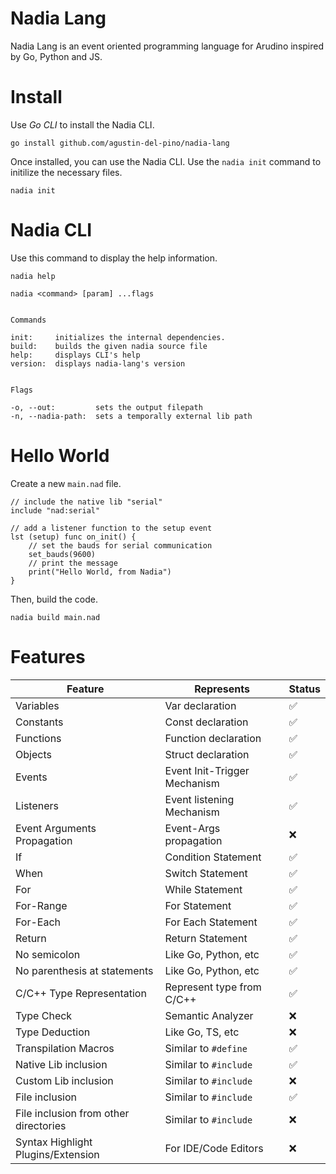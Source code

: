 # Nadia Lang
Nadia Lang is an event oriented programming language for Arudino inspired by Go, Python and JS.

# Install
Use *Go CLI* to install the Nadia CLI.
```
go install github.com/agustin-del-pino/nadia-lang
```

Once installed, you can use the Nadia CLI. Use the `nadia init` command to initilize the necessary files.
```
nadia init
```

# Nadia CLI

Use this command to display the help information.
```
nadia help

nadia <command> [param] ...flags


Commands

init:     initializes the internal dependencies. 
build:    builds the given nadia source file
help:     displays CLI's help
version:  displays nadia-lang's version


Flags

-o, --out:         sets the output filepath
-n, --nadia-path:  sets a temporally external lib path
```

# Hello World

Create a new `main.nad` file.

```
// include the native lib "serial"
include "nad:serial"

// add a listener function to the setup event
lst (setup) func on_init() {
    // set the bauds for serial communication
    set_bauds(9600)
    // print the message
    print("Hello World, from Nadia")
}
```

Then, build the code.

```
nadia build main.nad
```

# Features

| Feature                               | Represents                   | Status |
| ------------------------------------- | ---------------------------- | ------ |
| Variables                             | Var declaration              | ✅      |
| Constants                             | Const declaration            | ✅      |
| Functions                             | Function declaration         | ✅      |
| Objects                               | Struct declaration           | ✅      |
| Events                                | Event Init-Trigger Mechanism | ✅      |
| Listeners                             | Event listening Mechanism    | ✅      |
| Event Arguments Propagation           | Event-Args propagation       | ❌      |
| If                                    | Condition Statement          | ✅      |
| When                                  | Switch Statement             | ✅      |
| For                                   | While Statement              | ✅      |
| For-Range                             | For Statement                | ✅      |
| For-Each                              | For Each Statement           | ✅      |
| Return                                | Return Statement             | ✅      |
| No semicolon                          | Like Go, Python, etc         | ✅      |
| No parenthesis at statements          | Like Go, Python, etc         | ✅      |
| C/C++ Type Representation             | Represent type from C/C++    | ✅      |
| Type Check                            | Semantic Analyzer            | ❌      |
| Type Deduction                        | Like Go, TS, etc             | ❌      |
| Transpilation Macros                  | Similar to `#define`         | ✅      |
| Native Lib inclusion                  | Similar to `#include`        | ✅      |
| Custom Lib inclusion                  | Similar to `#include`        | ❌      |
| File inclusion                        | Similar to `#include`        | ✅      |
| File inclusion from other directories | Similar to `#include`        | ❌      |
| Syntax Highlight Plugins/Extension    | For IDE/Code Editors         | ❌      |
